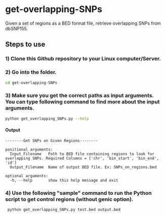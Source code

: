 # get-overlapping-SNPs
Given a set of regions as a BED format file, retrieve overlapping SNPs from dbSNP155.

## Steps to use

### 1)  Clone this Github repository to your Linux computer/Server.
### 2) Go into the folder.

```sh
cd get-overlapping-SNPs
```

### 3) Make sure you get the correct paths as input arguments. You can type following command to find more about the input arguments.

```sh
python get_overlapping_SNPs.py --help
```
#### Output 

```
--------Get SNPs on Given Regions--------

positional arguments:
  Input_Filename   Path to BED file containing regions to look for overlapping SNPs. Required Columns = ['chr', 'bin_start', 'bin_end', 'id']
  Output_Filename  Name of output BED file. Ex: SNPs_on_regions.bed

optional arguments:
  -h, --help       show this help message and exit
```

### 4)  Use the following "sample" command to run the Python script to get control regions (without genic option).
```sh
 python get_overlapping_SNPs.py test.bed output.bed
```